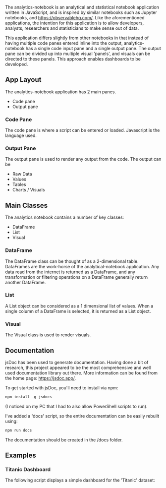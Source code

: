 The analytics-notebook is an analytical and statistical notebook application written in JavaScript, and is inspired by similar notebooks such as Jupyter notebooks, and https://observablehq.com/. Like the aforementioned applications, the intention for this application is to allow developers, analysts, researchers and statisticians to make sense out of data.

This application differs slightly from other notebooks in that instead of having multiple code panes entered inline into the output, analytics-notebook has a single code input pane and a single output pane. The output pane can be divided up into multiple visual 'panels', and visuals can be directed to these panels. This approach enables
dashboards to be developed.

## App Layout

The analytics-notebook application has 2 main panes.

- Code pane
- Output pane

### Code Pane

The code pane is where a script can be entered or loaded. Javascript is the language used.

### Output Pane

The output pane is used to render any output from the code. The output can be

- Raw Data
- Values
- Tables
- Charts / Visuals

## Main Classes

The analytics notebook contains a number of key classes:

- DataFrame
- List
- Visual

### DataFrame

The DataFrame class can be thought of as a 2-dimensional table. DataFrames are the work-horse of the analytical-notebook application. Any data read from the internet is returned as a DataFrame, and any
transformation or filtering operations on a DataFrame generally return another DataFrame.

### List

A List object can be considered as a 1 dimensional list of values. When a single column of a DataFrame
is selected, it is returned as a List object.

### Visual

The Visual class is used to render visuals.

## Documentation

jsDoc has been used to generate documentation. Having done a bit of research, this project appeared to be the most comprehensive and well used documentation
library out there. More information can be found from the home page: https://jsdoc.app/.

To get started with jsDoc, you'll need to install via npm:

```javascript
npm install -g jsdocs
```

(I noticed on my PC that I had to also allow PowerShell scripts to run).

I've added a 'docs' script, so the entire documentation can be easily rebuilt using:

```javascript
npm run docs
```

The documentation should be created in the /docs folder.

## Examples

### Titanic Dashboard

The following script displays a simple dashboard for the 'Titanic' dataset:

```

```
